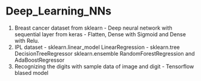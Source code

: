 # Deep_Learning_NNs
1. Breast cancer dataset from sklearn - Deep neural network with sequential layer from keras - Flatten, Dense with Sigmoid and Dense with Relu.
2. IPL dataset - sklearn.linear_model LinearRegression - sklearn.tree DecisionTreeRegressor sklearn.ensemble  RandomForestRegression and AdaBoostRegressor
3. Recognizing the digits with sample data of image and digit - Tensorflow blased model
